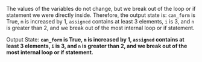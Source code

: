 The values of the variables do not change, but we break out of the loop or if statement we were directly inside. Therefore, the output state is: `can_form` is True, `m` is increased by 1, `assigned` contains at least 3 elements, `i` is 3, and `n` is greater than 2, and we break out of the most internal loop or if statement. 

Output State: **`can_form` is True, `m` is increased by 1, `assigned` contains at least 3 elements, `i` is 3, and `n` is greater than 2, and we break out of the most internal loop or if statement.**